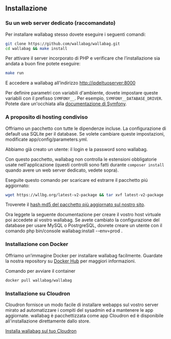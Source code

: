 Installazione
-------------

### Su un web server dedicato (raccomandato)

Per installare wallabag stesso dovete eseguire i seguenti comandi:

```bash
git clone https://github.com/wallabag/wallabag.git
cd wallabag && make install
```

Per attivare il server incorporato di PHP e verificare che
l’installazione sia andata a buon fine potete eseguire:

```bash
make run
```

E accedere a wallabag all’indirizzo <http://ipdeltuoserver:8000>

Per definire parametri con variabili d'ambiente, dovete impostare queste variabili con il prefisso `SYMFONY__`. Per esempio,
`SYMFONY__DATABASE_DRIVER`. Potete dare un'occhiata alla [documentazione di Symfony](http://symfony.com/doc/current/cookbook/configuration/external_parameters.html).

### A proposito di hosting condiviso

Offriamo un pacchetto con tutte le dipendenze incluse. La configurazione
di default usa SQLite per il database. Se volete cambiare queste
impostazioni, modificate app/config/parameters.yml.

Abbiamo già creato un utente: il login e la password sono wallabag.

Con questo pacchetto, wallabag non controlla le estensioni obbligatorie usate nell'applicazione (questi controlli sono fatti durante `composer install`
quando avere un web server dedicato, vedete sopra).

Eseguite questo comando per scaricare ed estrarre il pacchetto piú
aggiornato:

```bash
wget https://wllbg.org/latest-v2-package && tar xvf latest-v2-package
```

Troverete il [hash md5 del pacchetto più aggiornato sul nostro
sito](https://static.wallabag.org/releases/).

Ora leggete la seguente documentazione per creare il vostro host
virtuale poi accedete al vostro wallabag. Se avete cambiato la
configurazione del database per usare MySQL o PostrgreSQL, dovrete
creare un utente con il comando php bin/console wallabag:install
--env=prod .

### Installazione con Docker

Offriamo un’immagine Docker per installare wallabag facilmente. Guardate
la nostra repository su [Docker
Hub](https://hub.docker.com/r/wallabag/wallabag/) per maggiori
informazioni.

Comando per avviare il container

```bash
docker pull wallabag/wallabag
```

### Installazione su Cloudron

Cloudron fornisce un modo facile di installare webapps sul vostro server
mirato ad automatizzare i compiti del sysadmin ed a mantenere le app
aggiornate. wallabag è pacchettizzata come app Cloudron ed è disponibile
all'installazione direttamente dallo store.

[Installa wallabag sul tuo
Cloudron](https://cloudron.io/store/org.wallabag.cloudronapp.html)
